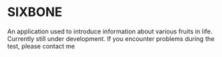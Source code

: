 # SIXBONE
An application used to introduce information about various fruits in life. Currently still under development. If you encounter problems during the test, please contact me

